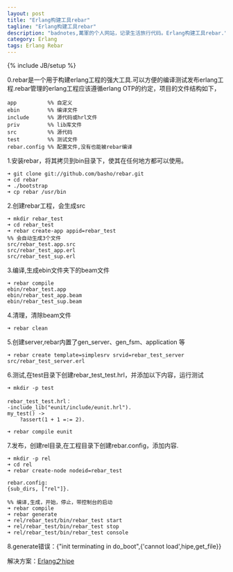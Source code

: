 ```yaml
---
layout: post
title: "Erlang构建工具rebar"
tagline: "Erlang构建工具rebar"
description: "badnotes,萬軍的个人网站，记录生活旅行代码。Erlang构建工具rebar."
category: Erlang
tags: Erlang Rebar
---
```

{% include JB/setup %}

0.rebar是一个用于构建erlang工程的强大工具.可以方便的编译测试发布erlang工程.rebar管理的erlang工程应该遵循erlang OTP的约定，项目的文件结构如下，

	app          %% 自定义
	ebin         %% 编译文件
	include      %% 源代码或hrl文件
	priv         %% lib库文件 
	src          %% 源代码
	test         %% 测试文件
	rebar.config %% 配置文件,没有也能被rebar编译


1.安装rebar，将其拷贝到bin目录下，使其在任何地方都可以使用。

	➜ git clone git://github.com/basho/rebar.git
	➜ cd rebar
	➜ ./bootstrap
	➜ cp rebar /usr/bin

2.创建rebar工程，会生成src

	➜ mkdir rebar_test
	➜ cd rebar_test 
	➜ rebar create-app appid=rebar_test
	%% 会自动生成3个文件
	src/rebar_test.app.src
	src/rebar_test_app.erl
	src/rebar_test_sup.erl

3.编译,生成ebin文件夹下的beam文件

	➜ rebar compile
	ebin/rebar_test.app
	ebin/rebar_test_app.beam
	ebin/rebar_test_sup.beam

4.清理，清除beam文件

	➜ rebar clean


5.创建server,rebar内置了gen_server、gen_fsm、application 等 
	
	➜ rebar create template=simplesrv srvid=rebar_test_server
	src/rebar_test_server.erl

6.测试,在test目录下创建rebar_test_test.hrl，并添加以下内容，运行测试

	➜ mkdir -p test
	
	rebar_test_test.hrl：
	-include_lib("eunit/include/eunit.hrl").
	my_test() ->
		?assert(1 + 1 =:= 2).

	➜ rebar compile eunit

7.发布，创建rel目录,在工程目录下创建rebar.config，添加内容.

	➜ mkdir -p rel
	➜ cd rel
	➜ rebar create-node nodeid=rebar_test

	rebar.config:
	{sub_dirs, ["rel"]}.

	%% 编译,生成，开始，停止，带控制台的启动
	➜ rebar compile
	➜ rebar generate
	➜ rel/rebar_test/bin/rebar_test start
	➜ rel/rebar_test/bin/rebar_test stop 
	➜ rel/rebar_test/bin/rebar_test console


8.generate错误：{"init terminating in do_boot",{'cannot load',hipe,get_file}}

解决方案：[Erlang之hipe](http://www.badnotes.com/2013/11/12/erlang-hipe/)

